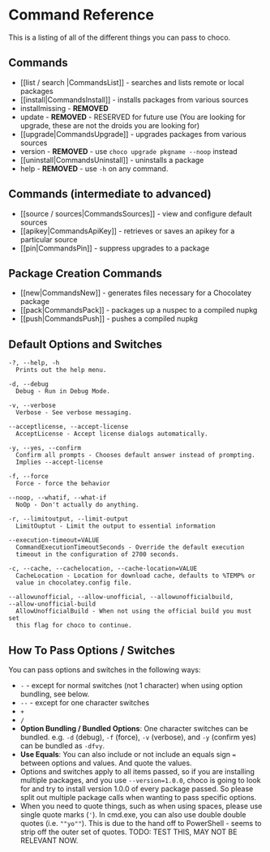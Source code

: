 # Command Reference

This is a listing of all of the different things you can pass to choco.

## Commands

 * [[list / search |CommandsList]] - searches and lists remote or local packages
 * [[install|CommandsInstall]] - installs packages from various sources
 * installmissing - **REMOVED**
 * update - **REMOVED** - RESERVED for future use (You are looking for upgrade, these are not the droids you are looking for)
 * [[upgrade|CommandsUpgrade]] - upgrades packages from various sources
 * version - **REMOVED** - use `choco upgrade pkgname --noop` instead
 * [[uninstall|CommandsUninstall]] - uninstalls a package
 * help - **REMOVED** - use `-h` on any command.

## Commands (intermediate to advanced)
 * [[source / sources|CommandsSources]] - view and configure default sources
 * [[apikey|CommandsApiKey]] - retrieves or saves an apikey for a particular source
 * [[pin|CommandsPin]] - suppress upgrades to a package

## Package Creation Commands
 * [[new|CommandsNew]] - generates files necessary for a Chocolatey package
 * [[pack|CommandsPack]] - packages up a nuspec to a compiled nupkg
 * [[push|CommandsPush]] - pushes a compiled nupkg

## Default Options and Switches

```
-?, --help, -h
  Prints out the help menu.

-d, --debug
  Debug - Run in Debug Mode.

-v, --verbose
  Verbose - See verbose messaging.

--acceptlicense, --accept-license
  AcceptLicense - Accept license dialogs automatically.

-y, --yes, --confirm
  Confirm all prompts - Chooses default answer instead of prompting.
  Implies --accept-license

-f, --force
  Force - force the behavior

--noop, --whatif, --what-if
  NoOp - Don't actually do anything.

-r, --limitoutput, --limit-output
  LimitOuptut - Limit the output to essential information

--execution-timeout=VALUE
  CommandExecutionTimeoutSeconds - Override the default execution
  timeout in the configuration of 2700 seconds.

-c, --cache, --cachelocation, --cache-location=VALUE
  CacheLocation - Location for download cache, defaults to %TEMP% or
  value in chocolatey.config file.

--allowunofficial, --allow-unofficial, --allowunofficialbuild,
--allow-unofficial-build
  AllowUnofficialBuild - When not using the official build you must set
  this flag for choco to continue.
```

## How To Pass Options / Switches

You can pass options and switches in the following ways:

 * `-` - except for normal switches (not 1 character) when using option bundling, see below.
 * `--` - except for one character switches
 * `+`
 * `/`
 * **Option Bundling / Bundled Options**: One character switches can be bundled. e.g. `-d` (debug), `-f` (force), `-v` (verbose), and `-y` (confirm yes) can be bundled as `-dfvy`.
 * **Use Equals**: You can also include or not include an equals sign `=` between options and values. And quote the values.
 * Options and switches apply to all items passed, so if you are installing multiple packages, and you use `--version=1.0.0`, choco is going to look for and try to install version 1.0.0 of every package passed. So please split out multiple package calls when wanting to pass specific options.
 * When you need to quote things, such as when using spaces, please use single quote marks (`'`). In cmd.exe, you can also use double double quotes (i.e. `""yo""`). This is due to the hand off to PowerShell - seems to strip off the outer set of quotes. TODO: TEST THIS, MAY NOT BE RELEVANT NOW.


